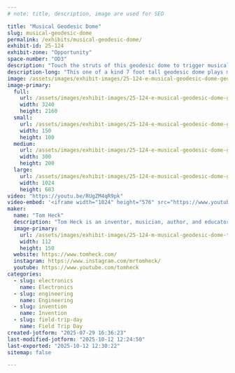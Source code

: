 ```yaml
---
# note: title, description, image are used for SEO

title: "Musical Geodesic Dome"
slug: musical-geodesic-dome
permalink: /exhibits/musical-geodesic-dome/
exhibit-id: 25-124
exhibit-zone: "Opportunity"
space-number: "OD3"
description: "Touch the struts of this geodesic dome to trigger musical sound. Fun and interactive!"
description-long: "This one of a kind 7 foot tall geodesic dome plays music when you touch the struts of the dome. You can play by yourself or collaborate with others. It's a combination of art, geometry, and architecture!"
image: /assets/images/exhibit-images/25-124-e-musical-geodesic-dome-geodesic-dome-musical-300x200.jpg
image-primary: 
  full:
    url: /assets/images/exhibit-images/25-124-e-musical-geodesic-dome-geodesic-dome-musical-full.jpg
    width: 3240
    height: 2160
  small:
    url: /assets/images/exhibit-images/25-124-e-musical-geodesic-dome-geodesic-dome-musical-150x100.jpg
    width: 150
    height: 100
  medium:
    url: /assets/images/exhibit-images/25-124-e-musical-geodesic-dome-geodesic-dome-musical-300x200.jpg
    width: 300
    height: 200
  large:
    url: /assets/images/exhibit-images/25-124-e-musical-geodesic-dome-geodesic-dome-musical-1024x683.jpg
    width: 1024
    height: 683
video: "https://youtu.be/RUgZM4qR9pk"
video-embed: '<iframe width="1024" height="576" src="https://www.youtube.com/embed/RUgZM4qR9pk?feature=oembed" frameborder="0" allow="accelerometer; autoplay; clipboard-write; encrypted-media; gyroscope; picture-in-picture; web-share" referrerpolicy="strict-origin-when-cross-origin" allowfullscreen title="Musical Geodesic Dome - interactive art installation"></iframe>'
maker: 
  name: "Tom Heck"
  description: "Tom Heck is an inventor, musician, author, and educator who lives in Asheville, NC. Tom has written articles for MAKE Magazine. He has trained K12 educators throughout the US and Canada how to teach Invention Literacy in the classroom. Tom has written multiple books and has spoken on the TEDx stage. Tom is one of the volunteer organizers of the Asheville Maker Faire."
  image-primary:
    url: /assets/images/exhibit-images/25-124-m-musical-geodesic-dome-tom-heck-horse-225x300.jpg
    width: 112
    height: 150
  website: https://www.tomheck.com/
  instagram: https://www.instagram.com/mrtomheck/
  youtube: https://www.youtube.com/tomheck
categories: 
  - slug: electronics
    name: Electronics
  - slug: engineering
    name: Engineering
  - slug: invention
    name: Invention
  - slug: field-trip-day
    name: Field Trip Day
created-jotform: "2025-07-29 16:36:23"
last-modified-jotform: "2025-10-12 12:24:50"
last-exported: "2025-10-12 12:30:22"
sitemap: false

---
```

